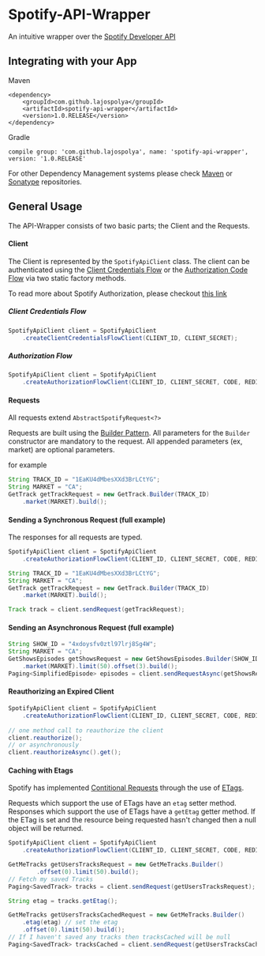 # Spotify-API-Wrapper
An intuitive wrapper over the [Spotify Developer API](https://developer.spotify.com/documentation/web-api/reference/)

## Integrating with your App

Maven
```
<dependency>
    <groupId>com.github.lajospolya</groupId>
    <artifactId>spotify-api-wrapper</artifactId>
    <version>1.0.RELEASE</version>
</dependency>
```

Gradle
```
compile group: 'com.github.lajospolya', name: 'spotify-api-wrapper', version: '1.0.RELEASE'
```

For other Dependency Management systems please check [Maven](https://mvnrepository.com/artifact/com.github.lajospolya/spotify-api-wrapper/1.0.RELEASE)
or [Sonatype](https://search.maven.org/artifact/com.github.lajospolya/spotify-api-wrapper/1.0.RELEASE/jar) repositories.
 
 ## General Usage
 The API-Wrapper consists of two basic parts; the Client and the Requests.

#### Client
The Client is represented by the `SpotifyApiClient` class. The client can be authenticated using the 
[Client Credentials Flow](https://developer.spotify.com/documentation/general/guides/authorization-guide/#client-credentials-flow)
 or the 
 [Authorization Code Flow](https://developer.spotify.com/documentation/general/guides/authorization-guide/#authorization-code-flow) 
 via two static factory methods.

To read more about Spotify Authorization, please checkout [this link](https://developer.spotify.com/documentation/general/guides/authorization-guide/)

##### Client Credentials Flow

```java
SpotifyApiClient client = SpotifyApiClient
    .createClientCredentialsFlowClient(CLIENT_ID, CLIENT_SECRET);
```

##### Authorization Flow

```java
SpotifyApiClient client = SpotifyApiClient
    .createAuthorizationFlowClient(CLIENT_ID, CLIENT_SECRET, CODE, REDIRECT_URL);
```

#### Requests

All requests extend `AbstractSpotifyRequest<?>`

Requests are built using the [Builder Pattern](https://en.wikipedia.org/wiki/Builder_pattern). All parameters for the `Builder` 
constructor are mandatory to the request. All appended parameters (ex, market) are optional parameters.
 
 for example

```java
String TRACK_ID = "1EaKU4dMbesXXd3BrLCtYG";
String MARKET = "CA";
GetTrack getTrackRequest = new GetTrack.Builder(TRACK_ID)
    .market(MARKET).build();
```

#### Sending a Synchronous Request (full example)
The responses for all requests are typed.

```java
SpotifyApiClient client = SpotifyApiClient
    .createAuthorizationFlowClient(CLIENT_ID, CLIENT_SECRET, CODE, REDIRECT_URL);

String TRACK_ID = "1EaKU4dMbesXXd3BrLCtYG";
String MARKET = "CA";
GetTrack getTrackRequest = new GetTrack.Builder(TRACK_ID)
    .market(MARKET).build();

Track track = client.sendRequest(getTrackRequest);
```

#### Sending an Asynchronous Request (full example)
```java
String SHOW_ID = "4xdoysfv0ztl97lrj8Sg4W";
String MARKET = "CA";
GetShowsEpisodes getShowsRequest = new GetShowsEpisodes.Builder(SHOW_ID)
    .market(MARKET).limit(50).offset(3).build();
Paging<SimplifiedEpisode> episodes = client.sendRequestAsync(getShowsRequest).get();

```
#### Reauthorizing an Expired Client
```java
SpotifyApiClient client = SpotifyApiClient
    .createAuthorizationFlowClient(CLIENT_ID, CLIENT_SECRET, CODE, REDIRECT_URL);
 
// one method call to reauthorize the client
client.reauthorize();
// or asynchronously
client.reauthorizeAsync().get();
```

#### Caching with Etags
Spotify has implemented [Contitional Requests](https://developer.spotify.com/documentation/web-api/#conditional-requests) 
through the use of [ETags](https://developer.mozilla.org/en-US/docs/Web/HTTP/Headers/ETag).

Requests which support the use of ETags have an `etag` setter method. 
Responses which support the use of ETags have a `getEtag` getter method. 
If the ETag is set and the resource being requested hasn't changed then a null object will be returned.
```java
SpotifyApiClient client = SpotifyApiClient
    .createAuthorizationFlowClient(CLIENT_ID, CLIENT_SECRET, CODE, REDIRECT_URL);

GetMeTracks getUsersTracksRequest = new GetMeTracks.Builder()
        .offset(0).limit(50).build();
// Fetch my saved Tracks
Paging<SavedTrack> tracks = client.sendRequest(getUsersTracksRequest);

String etag = tracks.getEtag();

GetMeTracks getUsersTracksCachedRequest = new GetMeTracks.Builder()
    .etag(etag) // set the etag
    .offset(0).limit(50).build();
// If I haven't saved any tracks then tracksCached will be null
Paging<SavedTrack> tracksCached = client.sendRequest(getUsersTracksCachedRequest);
```
